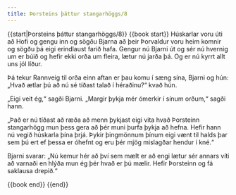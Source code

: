 ```yaml
---
title: Þorsteins þáttur stangarhöggs/8
---
```


{{start|Þorsteins þáttur stangarhöggs/8}}
{{book start}}
Húskarlar voru úti að Hofi og gengu inn og sögðu Bjarna að þeir Þorvaldur voru heim komnir og sögðu þá eigi erindlaust farið hafa. Gengur nú Bjarni út og sér nú hvernig um er búið og hefir ekki orða um fleira, lætur nú jarða þá. Og er nú kyrrt allt uns jól líður.

Þá tekur Rannveig til orða einn aftan er þau komu í sæng sína, Bjarni og hún: „Hvað ætlar þú að nú sé tíðast talað í héraðinu?“ kvað hún.

„Eigi veit ég,“ sagði Bjarni. „Margir þykja mér ómerkir í sínum orðum,“ sagði hann.

„Það er nú tíðast að ræða að menn þykjast eigi vita hvað Þorsteinn stangarhögg mun þess gera að þér muni þurfa þykja að hefna. Hefir hann nú vegið húskarla þína þrjá. Þykir þingmönnum þínum eigi vænt til halds þar sem þú ert ef þessa er óhefnt og eru þér mjög mislagðar hendur í kné.“

Bjarni svarar: „Nú kemur hér að því sem mælt er að engi lætur sér annars víti að varnaði en hlýða mun ég þér hvað er þú mælir. Hefir Þorsteinn og fá saklausa drepið.“

{{book end}}
{{end}}